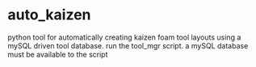 # auto_kaizen
python tool for automatically creating kaizen foam tool layouts using a mySQL driven tool database. run the tool_mgr script. a mySQL database must be available to the script
